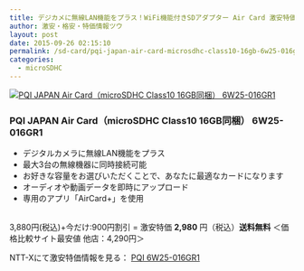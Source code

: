 ```yaml
---
title: デジカメに無線LAN機能をプラス！WiFi機能付きSDアダプター Air Card 激安特価2,980円！送料無料！
author: 激安・格安・特価情報ツウ
layout: post
date: 2015-09-26 02:15:10
permalink: /sd-card/pqi-japan-air-card-microsdhc-class10-16gb-6w25-016gr1-2980-nttx.hmtl
categories:
  - microSDHC
---
```

<div class="img-bg2 img_L">
  <a href="//px.a8.net/svt/ejp?a8mat=ZYP6S+8IMA3E+S1Q+BWGDT&#038;a8ejpredirect=//nttxstore.jp/_II_PW14119605" target="_blank"><img border="0" alt="PQI JAPAN Air Card（microSDHC Class10 16GB同梱） 6W25-016GR1" src="//image.nttxstore.jp/l2_images/P/PW/PW14119605.jpg" data-recalc-dims="1" /></a>
</div>

### PQI JAPAN Air Card（microSDHC Class10 16GB同梱） 6W25-016GR1
<!--more-->

* デジタルカメラに無線LAN機能をプラス
* 最大3台の無線機器に同時接続可能
* お好きな容量をお選びいただくことで、あなたに最適なカードになります
* オーディオや動画データを即時にアップロード
* 専用のアプリ「AirCard+」を使用

<br clear="all" />3,880円(税込)+今だけ:900円割引 = 激安特価 <span class="tokka-price"><strong>2,980</strong></span> 円（税込）**送料無料**
＜価格比較サイト最安値 他店：4,290円＞

NTT-Xにて激安特価情報を見る： <a href="//px.a8.net/svt/ejp?a8mat=ZYP6S+8IMA3E+S1Q+BWGDT&#038;a8ejpredirect=//nttxstore.jp/_II_PW14119605" target="_blank"><span class="fs150p">PQI 6W25-016GR1</span></a>